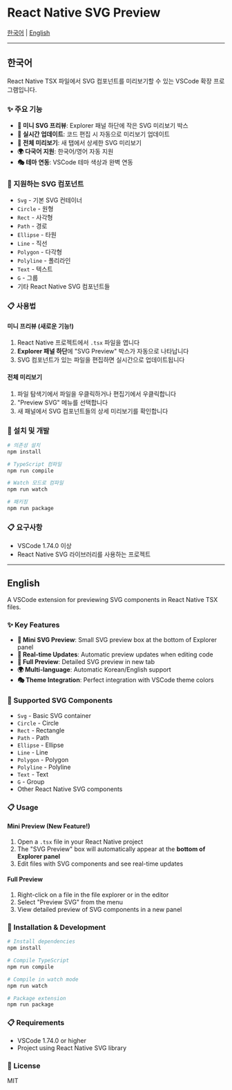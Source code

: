 # React Native SVG Preview

[한국어](#한국어) | [English](#english)

---

## 한국어

React Native TSX 파일에서 SVG 컴포넌트를 미리보기할 수 있는 VSCode 확장 프로그램입니다.

### ✨ 주요 기능

- **🎨 미니 SVG 프리뷰**: Explorer 패널 하단에 작은 SVG 미리보기 박스
- **🔄 실시간 업데이트**: 코드 편집 시 자동으로 미리보기 업데이트
- **📱 전체 미리보기**: 새 탭에서 상세한 SVG 미리보기
- **🌍 다국어 지원**: 한국어/영어 자동 지원
- **🎭 테마 연동**: VSCode 테마 색상과 완벽 연동

### 🎯 지원하는 SVG 컴포넌트

- `Svg` - 기본 SVG 컨테이너
- `Circle` - 원형
- `Rect` - 사각형
- `Path` - 경로
- `Ellipse` - 타원
- `Line` - 직선
- `Polygon` - 다각형
- `Polyline` - 폴리라인
- `Text` - 텍스트
- `G` - 그룹
- 기타 React Native SVG 컴포넌트들

### 📋 사용법

#### 미니 프리뷰 (새로운 기능!)
1. React Native 프로젝트에서 `.tsx` 파일을 엽니다
2. **Explorer 패널 하단**에 "SVG Preview" 박스가 자동으로 나타납니다
3. SVG 컴포넌트가 있는 파일을 편집하면 실시간으로 업데이트됩니다

#### 전체 미리보기
1. 파일 탐색기에서 파일을 우클릭하거나 편집기에서 우클릭합니다
2. "Preview SVG" 메뉴를 선택합니다
3. 새 패널에서 SVG 컴포넌트들의 상세 미리보기를 확인합니다

### 🚀 설치 및 개발

```bash
# 의존성 설치
npm install

# TypeScript 컴파일
npm run compile

# Watch 모드로 컴파일
npm run watch

# 패키징
npm run package
```

### 📋 요구사항

- VSCode 1.74.0 이상
- React Native SVG 라이브러리를 사용하는 프로젝트

---

## English

A VSCode extension for previewing SVG components in React Native TSX files.

### ✨ Key Features

- **🎨 Mini SVG Preview**: Small SVG preview box at the bottom of Explorer panel
- **🔄 Real-time Updates**: Automatic preview updates when editing code
- **📱 Full Preview**: Detailed SVG preview in new tab
- **🌍 Multi-language**: Automatic Korean/English support
- **🎭 Theme Integration**: Perfect integration with VSCode theme colors

### 🎯 Supported SVG Components

- `Svg` - Basic SVG container
- `Circle` - Circle
- `Rect` - Rectangle
- `Path` - Path
- `Ellipse` - Ellipse
- `Line` - Line
- `Polygon` - Polygon
- `Polyline` - Polyline
- `Text` - Text
- `G` - Group
- Other React Native SVG components

### 📋 Usage

#### Mini Preview (New Feature!)
1. Open a `.tsx` file in your React Native project
2. The "SVG Preview" box will automatically appear at the **bottom of Explorer panel**
3. Edit files with SVG components and see real-time updates

#### Full Preview
1. Right-click on a file in the file explorer or in the editor
2. Select "Preview SVG" from the menu
3. View detailed preview of SVG components in a new panel

### 🚀 Installation & Development

```bash
# Install dependencies
npm install

# Compile TypeScript
npm run compile

# Compile in watch mode
npm run watch

# Package extension
npm run package
```

### 📋 Requirements

- VSCode 1.74.0 or higher
- Project using React Native SVG library

### 📄 License

MIT 